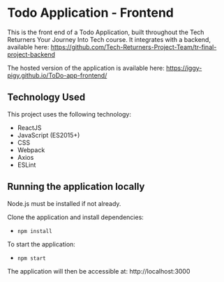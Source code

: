 # Todo Application - Frontend

This is the front end of a Todo Application, built throughout the Tech Returners Your Journey Into Tech course. It integrates with a backend, available here: https://github.com/Tech-Returners-Project-Team/tr-final-project-backend

The hosted version of the application is available here: https://iggy-pigy.github.io/ToDo-app-frontend/

## Technology Used

This project uses the following technology:

- ReactJS
- JavaScript (ES2015+)
- CSS
- Webpack
- Axios
- ESLint

## Running the application locally

Node.js must be installed if not already.

Clone the application and install dependencies:

- `npm install`

To start the application:

- `npm start`

The application will then be accessible at:
http://localhost:3000
